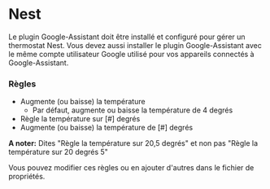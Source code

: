 # Nest

Le plugin Google-Assistant doit être installé et configuré pour gérer un thermostat Nest.
Vous devez aussi installer le plugin Google-Assistant avec le même compte utilisateur Google utilisé pour vos appareils connectés à Google-Assistant.  

### Règles
- Augmente (ou baisse) la température
	- Par défaut, augmente ou baisse la température de 4 degrés
- Règle la température sur [#] degrés
- Augmente (ou baisse) la température de [#] degrés

**A noter:**
Dites "Règle la température sur 20,5 degrés" et non pas "Règle la température sur 20 degrés 5"

Vous pouvez modifier ces règles ou en ajouter d'autres dans le fichier de propriétés.


<br><br><br><br>